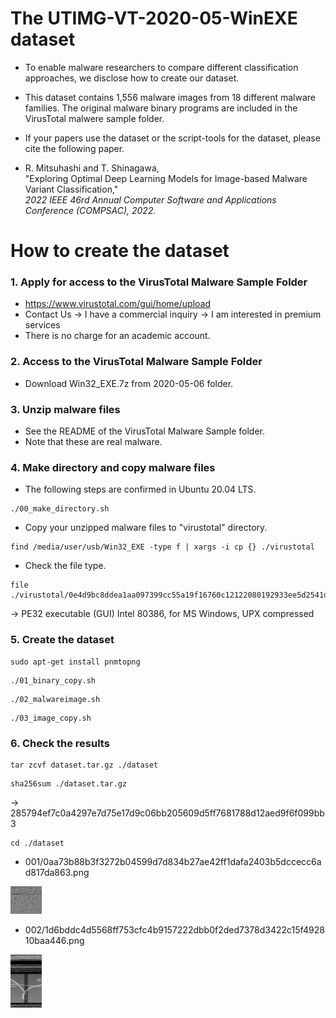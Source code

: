 # The UTIMG-VT-2020-05-WinEXE dataset <!--UTIMG-Drebin-AndroidDEX UTIMG-VT-2020-05-AndroidDEX-->

* To enable malware researchers to compare different classification approaches, we disclose how to create our dataset.

* This dataset contains 1,556 malware images from 18 different malware families. The original malware binary programs are included in the VirusTotal malwere sample folder.

* If your papers use the dataset or the script-tools for the dataset, please cite the following paper.

* R. Mitsuhashi and T. Shinagawa, <br>
"Exploring Optimal Deep Learning Models for Image-based Malware Variant Classification,"<br>
*2022 IEEE 46rd Annual Computer Software and Applications Conference (COMPSAC), 2022.*

# How to create the dataset
### 1. Apply for access to the VirusTotal Malware Sample Folder

* https://www.virustotal.com/gui/home/upload
* Contact Us -> I have a commercial inquiry -> I am interested in premium services
* There is no charge for an academic account.

### 2. Access to the VirusTotal Malware Sample Folder 

* Download Win32_EXE.7z from 2020-05-06 folder.

### 3. Unzip malware files
* See the README of the VirusTotal Malware Sample folder.
* Note that these are real malware.

### 4. Make directory and copy malware files
* The following steps are confirmed in Ubuntu 20.04 LTS.
```
./00_make_directory.sh
```
* Copy your unzipped malware files to "virustotal" directory.
```
find /media/user/usb/Win32_EXE -type f | xargs -i cp {} ./virustotal
```
* Check the file type. 
```
file ./virustotal/0e4d9bc8ddea1aa097399cc55a19f16760c12122080192933ee5d2541dd02862
```
-> PE32 executable (GUI) Intel 80386, for MS Windows, UPX compressed

### 5. Create the dataset
```
sudo apt-get install pnmtopng
```
```
./01_binary_copy.sh
```
```
./02_malwareimage.sh
```
```
./03_image_copy.sh
```


### 6. Check the results
```
tar zcvf dataset.tar.gz ./dataset
```
```
sha256sum ./dataset.tar.gz
```
-> 285794ef7c0a4297e7d75e17d9c06bb205609d5ff7681788d12aed9f6f099bb3 
```
cd ./dataset
```

* 001/0aa73b88b3f3272b04599d7d834b27ae42ff1dafa2403b5dccecc6ad817da863.png
<img src="./sample01.png" width=10%>

* 002/1d6bddc4d5568ff753cfc4b9157222dbb0f2ded7378d3422c15f492810baa446.png
<img src="./sample02.png" width=10%>
